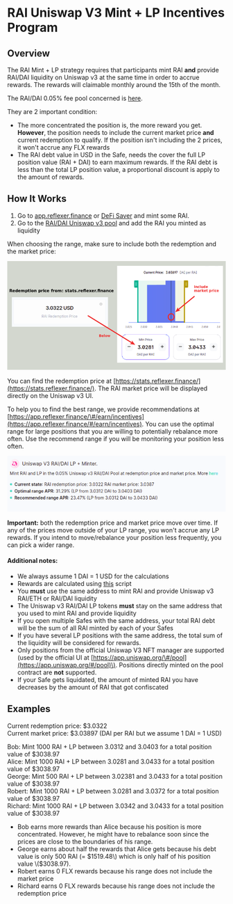 # RAI Uniswap V3 Mint + LP Incentives Program

## Overview

The RAI Mint + LP strategy requires that participants mint RAI **and** provide RAI/DAI liquidity on Uniswap v3 at the same time in order to accrue rewards. The rewards will claimable monthly around the 15th of the month.  
  
The RAI/DAI 0.05% fee pool concerned is [here](https://info.uniswap.org/#/pools/0xcb0c5d9d92f4f2f80cce7aa271a1e148c226e19d).

They are 2 important condition:

*  The more concentrated the position is, the more reward you get. **However**, the position needs to include the current market price **and** current redemption to qualify. If the position isn't including the 2 prices, it won't accrue any FLX rewards
* The RAI debt value in USD in the Safe, needs the cover the full LP position value \(RAI + DAI\) to earn maximum rewards. If the RAI debt is less than the total LP position value, a proportional discount is apply to the amount of rewards. 

## How It Works

1. Go to [app.reflexer.finance](https://app.reflexer.finance/) or [DeFi Saver](https://app.defisaver.com/reflexer/manage) and mint some RAI.
2. Go to the [RAI/DAI Uniswap v3 pool](https://info.uniswap.org/#/pools/0xcb0c5d9d92f4f2f80cce7aa271a1e148c226e19d) and add the RAI you minted as liquidity

When choosing the range, make sure to include both the redemption and the market price:

![](../.gitbook/assets/selection_1126.png)

You can find the redemption price at [https://stats.reflexer.finance/](https://stats.reflexer.finance/). The RAI market price will be displayed directly on the Uniswap v3 UI.

To help you to find the best range, we provide recommendations at [https://app.reflexer.finance/\#/earn/incentives](https://app.reflexer.finance/#/earn/incentives). You can use the optimal range for large positions that you are willing to potentially rebalance more often. Use the recommend range if you will be monitoring your position less often.  

![](../.gitbook/assets/selection_1128.png)

**Important:** both the redemption price and market price move over time. If any of the prices move outside of your LP range, you won't accrue any LP rewards. If you intend to move/rebalance your position less frequently, you can pick a wider range. 

#### Additional notes:

* We always assume 1 DAI = 1 USD for the calculations
* Rewards are calculated using [this](https://github.com/reflexer-labs/uni-v3-incentive-reward-script) script
* You **must** use the same address to mint RAI and provide Uniswap v3 RAI/ETH or RAI/DAI liquidity
* The Uniswap v3 RAI/DAI LP tokens **must** stay on the same address that you used to mint RAI and provide liquidity
* If you open multiple Safes with the same address, your total RAI debt will be the sum of all RAI minted by each of your Safes
* If you have several LP positions with the same address, the total sum of the liquidity will be considered for rewards.
* Only positions from the official Uniswap V3 NFT manager are supported \(used by the official UI at [https://app.uniswap.org/\#/pool](https://app.uniswap.org/#/pool)\). Positions directly minted on the pool contract are **not** supported.
* If your Safe gets liquidated, the amount of minted RAI you have decreases by the amount of RAI that got confiscated

## Examples

Current redemption price: $3.0322  
Current market price: $3.03897 \(DAI per RAI but we assume 1 DAI = 1 USD\)

Bob: Mint 1000 RAI + LP between 3.0312 and 3.0403 for a total position value of $3038.97  
Alice: Mint 1000 RAI + LP between 3.0281 and 3.0433 for a total position value of $3038.97  
George: Mint 500 RAI + LP between 3.02381 and 3.0433 for a total position value of $3038.97  
Robert: Mint 1000 RAI + LP between 3.0281 and 3.0372 for a total position value of $3038.97  
Richard: Mint 1000 RAI + LP between 3.0342 and 3.0433 for a total position value of $3038.97

* Bob earns more rewards than Alice because his position is more concentrated. However, he might have to rebalance soon since the prices are  close to the boundaries of his range.
* George earns about half the rewards that Alice gets because his debt value is only 500 RAI \(= $1519.48\) which is only half of his position value \($3038.97\).
* Robert earns 0 FLX rewards because his range does not include the market price 
* Richard earns 0 FLX rewards because his range does not include the redemption price

